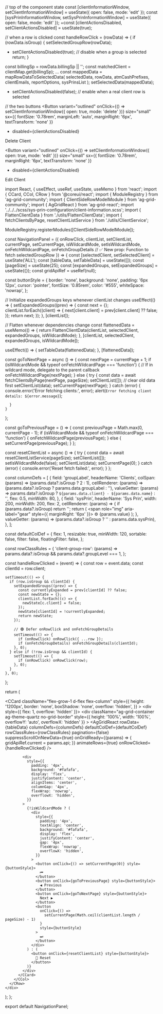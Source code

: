  // top of the component state
 const [clientInformationWindow, setClientInformationWindow] = useState({ open: false, mode: 'edit' });
 const [sysPrinInformationWindow, setSysPrinInformationWindow] = useState({ open: false, mode: 'edit' });
+const [clientActionsDisabled, setClientActionsDisabled] = useState(true);






 // when a row is clicked
 const handleRowClick = (rowData) => {
   if (rowData.isGroup) {
     setSelectedGroupRow(rowData);
+    setClientActionsDisabled(true);       // disable when a group is selected
     return;
   }

   const billingSp = rowData.billingSp || '';
   const matchedClient = clientMap.get(billingSp);
   ...
   const mappedData = mapRowDataToSelectedData(
     selectedData, rowData, atmCashPrefixes, clientEmails, reportOptions, sysPrinsList
   );
   setSelectedData(mappedData);
+  setClientActionsDisabled(false);        // enable when a real client row is selected






 // the two buttons
 <Button
   variant="outlined"
   onClick={() => setClientInformationWindow({ open: true, mode: 'delete' })}
   size="small"
   sx={{ fontSize: '0.78rem', marginLeft: 'auto', marginRight: '6px', textTransform: 'none' }}
+  disabled={clientActionsDisabled}
 >
   Delete Client
 </Button>

 <Button
   variant="outlined"
   onClick={() => setClientInformationWindow({ open: true, mode: 'edit' })}
   size="small"
   sx={{ fontSize: '0.78rem', marginRight: '6px', textTransform: 'none' }}
+  disabled={clientActionsDisabled}
 >
   Edit Client
 </Button>









import React, { useEffect, useRef, useState, useMemo } from 'react';
import { CCard, CCol, CRow } from '@coreui/react';
import { ModuleRegistry } from 'ag-grid-community';
import { ClientSideRowModelModule } from 'ag-grid-community';
import { AgGridReact } from 'ag-grid-react';
import '../../../scss/sys-prin-configuration/client-information.scss';
import { FlattenClientData } from './utils/FlattenClientData';
import { fetchClientsByPage, resetClientListService } from './utils/ClientService';


ModuleRegistry.registerModules([ClientSideRowModelModule]);

const NavigationPanel = ({
  onRowClick,
  clientList,
  setClientList,
  currentPage,
  setCurrentPage,
  isWildcardMode,
  setIsWildcardMode,
  onFetchWildcardPage,
  onFetchGroupDetails // ✅ New prop: Function to fetch selectedGroupRow
}) => {
  const [selectedClient, setSelectedClient] = useState('ALL');
  const [tableData, setTableData] = useState([]);
  const [pageSize] = useState(25);
  const [expandedGroups, setExpandedGroups] = useState({});
  const gridApiRef = useRef(null);

  const buttonStyle = {
    border: 'none',
    background: 'none',
    padding: '6px 12px',
    cursor: 'pointer',
    fontSize: '0.85rem',
    color: '#555',
    whiteSpace: 'nowrap',
  };

  // Initialize expandedGroups keys whenever clientList changes
  useEffect(() => {
    setExpandedGroups((prev) => {
      const next = {};
      clientList.forEach((client) => {
        next[client.client] = prev[client.client] ?? false;
      });
      return next;
    });
  }, [clientList]);

  // Flatten whenever dependencies change
  const flattenedData = useMemo(() => {
    return FlattenClientData(clientList, selectedClient, expandedGroups, isWildcardMode);
  }, [clientList, selectedClient, expandedGroups, isWildcardMode]);
  
  useEffect(() => {
    setTableData(flattenedData);
  }, [flattenedData]);

  const goToNextPage = async () => {
    const nextPage = currentPage + 1;
    if (isWildcardMode && typeof onFetchWildcardPage === 'function') {
      // If in wildcard mode, delegate to the parent callback
      onFetchWildcardPage(nextPage);
    } else {
      try {
        const data = await fetchClientsByPage(nextPage, pageSize);
        setClientList([]);       // clear old data first
        setClientList(data);
        setCurrentPage(nextPage);
      } catch (error) {
        console.error('Error fetching clients:', error);
        alert(`Error fetching client details: ${error.message}`);

      }
    }
  };

  const goToPreviousPage = () => {
    const previousPage = Math.max(0, currentPage - 1);
    if (isWildcardMode && typeof onFetchWildcardPage === 'function') {
      onFetchWildcardPage(previousPage);
    } else {
      setCurrentPage(previousPage);
    }
  };

  const resetClientList = async () => {
    try {
      const data = await resetClientListService(pageSize);
      setClientList([]); 
      setIsWildcardMode(false);
      setClientList(data);
      setCurrentPage(0);
    } catch (error) {
      console.error('Reset fetch failed:', error);
    }
  };

  const columnDefs = [
    {
      field: 'groupLabel',
      headerName: 'Clients',
      colSpan: (params) => (params.data?.isGroup ? 2 : 1),
      cellRenderer: (params) => (params.data?.isGroup ? params.data.groupLabel : ''),
      valueGetter: (params) =>
        params.data?.isGroup ? `${params.data.client} - ${params.data.name}` : '',
      flex: 0.5,
      minWidth: 80,
    },
    {
      field: 'sysPrin',
      headerName: 'Sys Prin',
      width: 200,
      minWidth: 200,
      flex: 2,
      cellRenderer: (params) => {
        if (params.data?.isGroup) return '';
        return (
          <span>
            <span role="img" aria-label="gear" style={{ marginRight: '6px' }}>
              ⚙️
            </span>
            {params.value}
          </span>
        );
      },
      valueGetter: (params) => (params.data?.isGroup ? '' : params.data.sysPrin),
    },
  ];

  const defaultColDef = {
    flex: 1,
    resizable: true,
    minWidth: 120,
    sortable: false,
    filter: false,
    floatingFilter: false,
  };

  const rowClassRules = {
    'client-group-row': (params) => params.data?.isGroup && params.data?.groupLevel === 1,
  };

  const handleRowClicked = (event) => {
    const row = event.data;
    const clientId = row.client;
  
    setTimeout(() => {
      if (row.isGroup && clientId) {
        setExpandedGroups((prev) => {
          const currentlyExpanded = prev[clientId] ?? false;
          const newState = {};
          clientList.forEach((c) => {
            newState[c.client] = false;
          });
          newState[clientId] = !currentlyExpanded;
          return newState;
        });
  
        // 🟢 Defer onRowClick and onFetchGroupDetails
        setTimeout(() => {
          if (onRowClick) onRowClick({ ...row });
          if (onFetchGroupDetails) onFetchGroupDetails(clientId);
        }, 0);
      } else if (!row.isGroup && clientId) {
        setTimeout(() => {
          if (onRowClick) onRowClick(row);
        }, 0);
      }
    }, 0);
  };
  
    

  return (
    <div className="d-flex flex-column h-100">
      <CRow className="flex-grow-1">
        <CCol xs={12} className="d-flex flex-column h-100">
          <CCard
            className="flex-grow-1 d-flex flex-column"
            style={{
              height: '1200px',
              border: 'none',
              boxShadow: 'none',
              overflow: 'hidden',
            }}
          >
            <div style={{ flex: 1, overflow: 'hidden' }}>
              <div
                className="ag-grid-container ag-theme-quartz no-grid-border"
                style={{ height: '100%', width: '100%', overflowY: 'auto', overflowX: 'hidden' }}
              >
                <AgGridReact
                  rowData={tableData}
                  columnDefs={columnDefs}
                  defaultColDef={defaultColDef}
                  rowClassRules={rowClassRules}
                  pagination={false}
                  suppressScrollOnNewData={true}
                  onGridReady={(params) => {
                    gridApiRef.current = params.api;
                  }}
                  animateRows={true}
                  onRowClicked={handleRowClicked}
                />
              </div>
            </div>

            <div
              style={{
                padding: '4px',
                background: '#fafafa',
                display: 'flex',
                justifyContent: 'center',
                alignItems: 'center',
                columnGap: '4px',
                flexWrap: 'nowrap',
                overflowX: 'hidden',
              }}
            >
              {!isWildcardMode ? (
                <div
                  style={{
                    padding: '4px',
                    textAlign: 'center',
                    background: '#fafafa',
                    display: 'flex',
                    justifyContent: 'center',
                    gap: '4px',
                    flexWrap: 'nowrap',
                    overflowX: 'hidden',
                  }}
                >
                  <button onClick={() => setCurrentPage(0)} style={buttonStyle}>
                    ⏮
                  </button>
                  <button onClick={goToPreviousPage} style={buttonStyle}>
                    ◀ Previous
                  </button>
                  <button onClick={goToNextPage} style={buttonStyle}>
                    Next ▶
                  </button>
                  <button
                    onClick={() =>
                      setCurrentPage(Math.ceil(clientList.length / pageSize) - 1)
                    }
                    style={buttonStyle}
                  >
                    ⏭
                  </button>
                </div>
              ) : (
                <button onClick={resetClientList} style={buttonStyle}>
                  🔁 Reset
                </button>
              )}
            </div>
          </CCard>
        </CCol>
      </CRow>
    </div>
  );
};

export default NavigationPanel;





 






